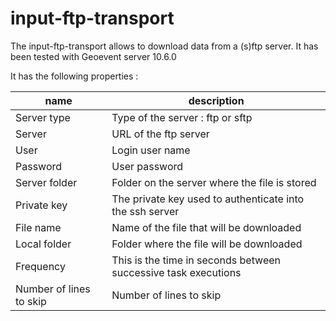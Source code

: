 # input-ftp-transport

The input-ftp-transport allows to download data from a (s)ftp server. It has been tested with Geoevent server 10.6.0

It has the following properties :

| name | description |
| ------ | ------ |
| Server type | Type of the server : ftp or sftp |
| Server | URL of the ftp server |
| User | Login user name |
| Password | User password |
| Server folder | Folder on the server where the file is stored |
| Private key | The private key used to authenticate into the ssh server |
| File name | Name of the file that will be downloaded |
| Local folder | Folder where the file will be downloaded |
| Frequency | This is the time in seconds between successive task executions |
| Number of lines to skip | Number of lines to skip |
